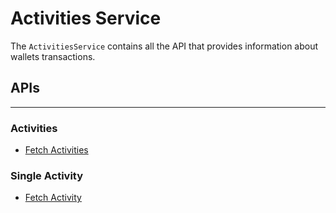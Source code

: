# Activities Service

The `ActivitiesService` contains all the API that provides information about wallets transactions.

## APIs
---

### Activities
- [Fetch Activities](ActivitiesService/FetchActivities.md)

### Single Activity
- [Fetch Activity](Activities/FetchActivity.md)